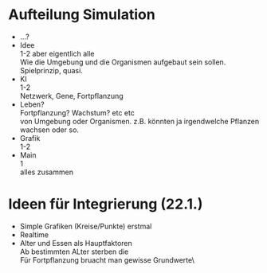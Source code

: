 # Aufteilung Simulation
- ...?
- Idee\
1-2 aber eigentlich alle\
Wie die Umgebung und die Organismen aufgebaut sein sollen. Spielprinzip, quasi.
- KI\
1-2\
Netzwerk, Gene, Fortpflanzung
- Leben?\
Fortpflanzung? Wachstum? etc etc\
von Umgebung oder Organismen. z.B. könnten ja irgendwelche Pflanzen wachsen oder so.
- Grafik\
1-2
- Main\
1\
alles zusammen

# Ideen für Integrierung (22.1.)
- Simple Grafiken (Kreise/Punkte) erstmal
- Realtime
- Alter und Essen als Hauptfaktoren\
Ab bestimmten ALter sterben die\
Für Fortpflanzung bruacht man gewisse Grundwerte\